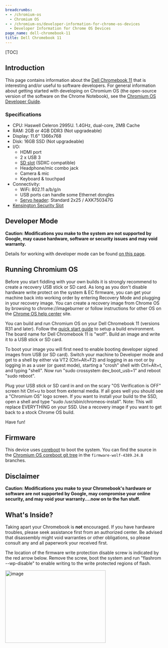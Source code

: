 ```yaml
---
breadcrumbs:
- - /chromium-os
  - Chromium OS
- - /chromium-os/developer-information-for-chrome-os-devices
  - Developer Information for Chrome OS Devices
page_name: dell-chromebook-11
title: Dell Chromebook 11
---
```


[TOC]

## Introduction

This page contains information about the [Dell Chromebook
11](http://www.google.com/intl/en/chrome/education/devices/chromebooks.html#d11)
that is interesting and/or useful to software developers. For general
information about getting started with developing on Chromium OS (the
open-source version of the software on the Chrome Notebook), see the [Chromium
OS Developer Guide](http://www.chromium.org/chromium-os/developer-guide).

### Specifications

*   CPU: Haswell Celeron 2995U. 1.4GHz, dual-core, 2MB Cache
*   RAM: 2GB or 4GB DDR3 (Not upgradeable)
*   Display: 11.6" 1366x768
*   Disk: 16GB SSD (Not upgradeable)
*   I/O:
    *   HDMI port
    *   2 x USB 3
    *   [SD slot](http://en.wikipedia.org/wiki/Secure_Digital) (SDXC
                compatible)
    *   Headphone/mic combo jack
    *   Camera & mic
    *   Keyboard & touchpad
*   Connectivity:
    *   WiFi: 802.11 a/b/g/n
    *   USB ports can handle some Ethernet dongles
    *   [Servo header](/chromium-os/servo): Standard 2x25 / AXK750347G
*   [Kensington Security
            Slot](http://en.wikipedia.org/wiki/Kensington_Security_Slot)

## Developer Mode

**Caution: Modifications you make to the system are not supported by Google, may
cause hardware, software or security issues and may void warranty.**

Details for working with developer mode can be found [on this
page](/chromium-os/developer-information-for-chrome-os-devices/acer-c720-chromebook).

## Running Chromium OS

Before you start fiddling with your own builds it is strongly recommend to
create a recovery USB stick or SD card. As long as you don't disable hardware
write protect on the system & EC firmware, you can get your machine back into
working order by entering Recovery Mode and plugging in your recovery image. You
can create a recovery image from Chrome OS by browsing to chrome://imageburner
or follow instructions for other OS on the [Chrome OS help
center](https://support.google.com/chromebook/answer/1080595?hl=en) site.

You can build and run Chromium OS on your Dell Chromebook 11 (versions R31 and
later). Follow the [quick start
guide](http://www.chromium.org/chromium-os/quick-start-guide) to setup a build
environment. The board name for Dell Chromebook 11 is "wolf". Build an image and
write it to a USB stick or SD card.

To boot your image you will first need to enable booting developer signed images
from USB (or SD card). Switch your machine to Developer mode and get to a shell
by either via VT2 (Ctrl+Alt+F2) and logging in as root or by logging in as a
user (or guest mode), starting a "crosh" shell with Ctrl+Alt+t, and typing
"shell". Now run "sudo crossystem dev_boot_usb=1" and reboot "sudo reboot".

Plug your USB stick or SD card in and on the scary "OS Verification is OFF"
screen hit Ctrl+u to boot from external media. If all goes well you should see a
"Chromium OS" logo screen. If you want to install your build to the SSD, open a
shell and type "sudo /usr/sbin/chromeos-install". Note: This will replace
EVERYTHING on your SSD. Use a recovery image if you want to get back to a stock
Chrome OS build.

Have fun!

## Firmware

This device uses [coreboot](http://www.coreboot.org/) to boot the system. You
can find the source in the [Chromium OS coreboot git
tree](https://chromium.googlesource.com/chromiumos/third_party/coreboot/+/firmware-wolf-4389.24.B)
in the `firmware-wolf-4389.24.B` branches.

## Disclaimer

**Caution: Modifications you make to your Chromebook's hardware or software are
not supported by Google, may compromise your online security, and may void your
warranty....now on to the fun stuff.**

## What's Inside?

Taking apart your Chromebook is **not** encouraged. If you have hardware
troubles, please seek assistance first from an authorized center. Be advised
that disassembly might void warranties or other obligations, so please consult
any and all paperwork your received first.

The location of the firmware write protection disable screw is indicated by the
red arrow below. Remove the screw, boot the system and run "flashrom
--wp-disable" to enable writing to the write protected regions of flash.

[<img alt="image"
src="/chromium-os/developer-information-for-chrome-os-devices/dell-chromebook-11/Selection_459.png"
height=231
width=320>](/chromium-os/developer-information-for-chrome-os-devices/dell-chromebook-11/Selection_459.png)
